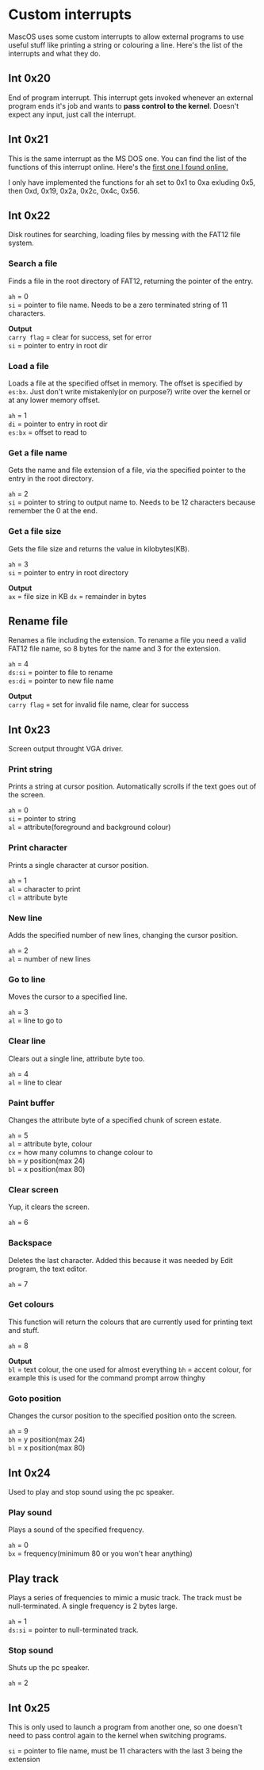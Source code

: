 # Custom interrupts
MascOS uses some custom interrupts to allow external programs to use useful stuff like printing a string or colouring a line. Here's the list of the interrupts and what they do.


## Int 0x20
End of program interrupt.
This interrupt gets invoked whenever an external program ends it's job and wants to **pass control to the kernel**. Doesn't expect any input, just call the interrupt.

## Int 0x21
This is the same interrupt as the MS DOS one. You can find the list of the functions of this interrupt online. Here's the [first one I found online.](http://spike.scu.edu.au/~barry/interrupts.html)

I only have implemented the functions for ah set to 0x1 to 0xa exluding 0x5, then 0xd, 0x19, 0x2a, 0x2c, 0x4c, 0x56.

## Int 0x22
Disk routines for searching, loading files by messing with the FAT12 file system.

### Search a file
Finds a file in the root directory of FAT12, returning the pointer of the entry.

`ah` = 0<br>
`si` = pointer to file name. Needs to be a zero terminated string of 11 characters.

**Output**<br>
`carry flag` = clear for success, set for error<br>
`si` = pointer to entry in root dir

### Load a file
Loads a file at the specified offset in memory. The offset is specified by `es:bx`.
Just don't write mistakenly(or on purpose?) write over the kernel or at any lower memory offset.

`ah` = 1<br>
`di` = pointer to entry in root dir<br>
`es:bx` = offset to read to

### Get a file name
Gets the name and file extension of a file, via the specified pointer to the entry in the root directory.

`ah` = 2<br>
`si` = pointer to string to output name to. Needs to be 12 characters because remember the 0 at the end.

### Get a file size
Gets the file size and returns the value in kilobytes(KB).

`ah` = 3<br>
`si` = pointer to entry in root directory

**Output**<br>
`ax` = file size in KB
`dx` = remainder in bytes

## Rename file
Renames a file including the extension. To rename a file you need a valid FAT12 file name, so 8 bytes for the name and 3 for the extension.

`ah` = 4<br>
`ds:si` = pointer to file to rename<br>
`es:di` = pointer to new file name

**Output**<br>
`carry flag` = set for invalid file name, clear for success


## Int 0x23
Screen output throught VGA driver.

### Print string
Prints a string at cursor position. Automatically scrolls if the text goes out of the screen.

`ah` = 0<br>
`si` = pointer to string<br>
`al` = attribute(foreground and background colour)

### Print character
Prints a single character at cursor position.

`ah` = 1<br>
`al` = character to print<br>
`cl` = attribute byte

### New line
Adds the specified number of new lines, changing the cursor position.

`ah` = 2<br>
`al` = number of new lines

### Go to line
Moves the cursor to a specified line.

`ah` = 3<br>
`al` = line to go to

### Clear line
Clears out a single line, attribute byte too.

`ah` = 4<br>
`al` = line to clear

### Paint buffer
Changes the attribute byte of a specified chunk of screen estate.

`ah` = 5<br>
`al` = attribute byte, colour<br>
`cx` = how many columns to change colour to<br>
`bh` = y position(max 24)<br>
`bl` = x position(max 80)

### Clear screen
Yup, it clears the screen.

`ah` = 6

### Backspace
Deletes the last character. Added this because it was needed by Edit program, the text editor.

`ah` = 7


### Get colours
This function will return the colours that are currently used for printing text and stuff.

`ah` = 8

**Output**<br>
`bl` = text colour, the one used for almost everything
`bh` = accent colour, for example this is used for the command prompt arrow thinghy

### Goto position
Changes the cursor position to the specified position onto the screen.

`ah` = 9<br>
`bh` = y position(max 24)<br>
`bl` = x position(max 80)

## Int 0x24
Used to play and stop sound using the pc speaker.

### Play sound
Plays a sound of the specified frequency.

`ah` = 0<br>
`bx` = frequency(minimum 80 or you won't hear anything) 

## Play track
Plays a series of frequencies to mimic a music track. The track must be null-terminated. A single frequency is 2 bytes large.

`ah` = 1<br>
`ds:si` = pointer to null-terminated track.

### Stop sound
Shuts up the pc speaker.

`ah` = 2

## Int 0x25
This is only used to launch a program from another one, so one doesn't need to pass control again to the kernel when switching programs.

`si` = pointer to file name, must be 11 characters with the last 3 being the extension